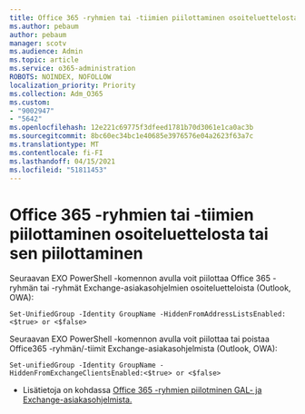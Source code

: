 ```yaml
---
title: Office 365 -ryhmien tai -tiimien piilottaminen osoiteluettelosta tai sen piilottaminen
ms.author: pebaum
author: pebaum
manager: scotv
ms.audience: Admin
ms.topic: article
ms.service: o365-administration
ROBOTS: NOINDEX, NOFOLLOW
localization_priority: Priority
ms.collection: Adm_O365
ms.custom:
- "9002947"
- "5642"
ms.openlocfilehash: 12e221c69775f3dfeed1781b70d3061e1ca0ac3b
ms.sourcegitcommit: 8bc60ec34bc1e40685e3976576e04a2623f63a7c
ms.translationtype: MT
ms.contentlocale: fi-FI
ms.lasthandoff: 04/15/2021
ms.locfileid: "51811453"
---
```

# <a name="hide-or-un-hide-office-365-groups-or-teams-from-address-list"></a>Office 365 -ryhmien tai -tiimien piilottaminen osoiteluettelosta tai sen piilottaminen

Seuraavan EXO PowerShell -komennon avulla voit piilottaa Office 365 -ryhmän tai -ryhmät Exchange-asiakasohjelmien osoiteluetteloista (Outlook, OWA):

`
    Set-UnifiedGroup -Identity GroupName -HiddenFromAddressListsEnabled:<$true> or <$false>
`

Seuraavan EXO PowerShell -komennon avulla voit piilottaa tai poistaa Office365 -ryhmän/-tiimit Exchange-asiakasohjelmista (Outlook, OWA):

`
    Set-unifiedGroup -Identity GroupName -HiddenFromExchangeClientsEnabled:<$true> or <$false>
`

- Lisätietoja on kohdassa [Office 365 -ryhmien piilotminen GAL- ja Exchange-asiakasohjelmista.](https://docs.microsoft.com/schooldatasync/hide-office-365-groups-from-the-gal)
